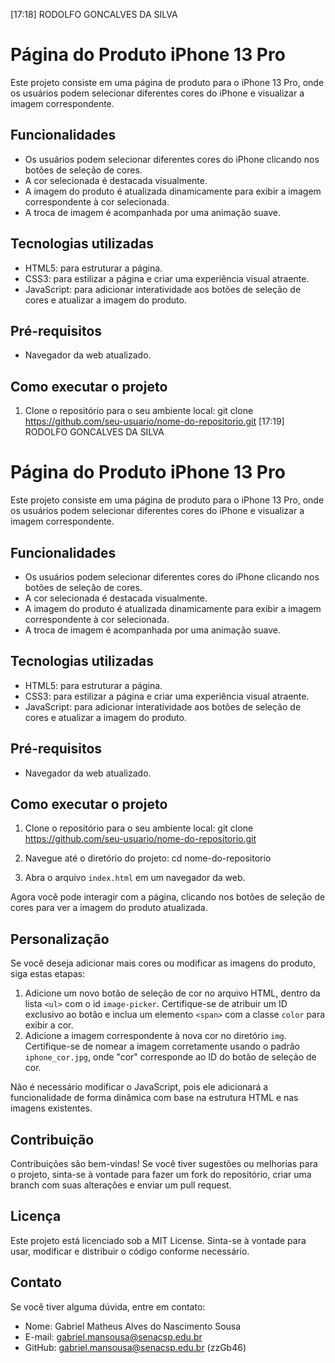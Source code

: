 [17:18] RODOLFO GONCALVES DA SILVA
# Página do Produto iPhone 13 Pro
 
Este projeto consiste em uma página de produto para o iPhone 13 Pro, onde os usuários podem selecionar diferentes cores do iPhone e visualizar a imagem correspondente.
 
## Funcionalidades
- Os usuários podem selecionar diferentes cores do iPhone clicando nos botões de seleção de cores.
- A cor selecionada é destacada visualmente.
- A imagem do produto é atualizada dinamicamente para exibir a imagem correspondente à cor selecionada.
- A troca de imagem é acompanhada por uma animação suave.
 
## Tecnologias utilizadas
- HTML5: para estruturar a página.
- CSS3: para estilizar a página e criar uma experiência visual atraente.
- JavaScript: para adicionar interatividade aos botões de seleção de cores e atualizar a imagem do produto.
 
## Pré-requisitos
- Navegador da web atualizado.
 
## Como executar o projeto
1. Clone o repositório para o seu ambiente local:
git clone https://github.com/seu-usuario/nome-do-repositorio.git
[17:19] RODOLFO GONCALVES DA SILVA
# Página do Produto iPhone 13 Pro
 
Este projeto consiste em uma página de produto para o iPhone 13 Pro, onde os usuários podem selecionar diferentes cores do iPhone e visualizar a imagem correspondente.
 
## Funcionalidades
- Os usuários podem selecionar diferentes cores do iPhone clicando nos botões de seleção de cores.
- A cor selecionada é destacada visualmente.
- A imagem do produto é atualizada dinamicamente para exibir a imagem correspondente à cor selecionada.
- A troca de imagem é acompanhada por uma animação suave.
 
## Tecnologias utilizadas
- HTML5: para estruturar a página.
- CSS3: para estilizar a página e criar uma experiência visual atraente.
- JavaScript: para adicionar interatividade aos botões de seleção de cores e atualizar a imagem do produto.
 
## Pré-requisitos
- Navegador da web atualizado.
 
## Como executar o projeto
1. Clone o repositório para o seu ambiente local:
git clone https://github.com/seu-usuario/nome-do-repositorio.git
 
2. Navegue até o diretório do projeto:
cd nome-do-repositorio
3. Abra o arquivo `index.html` em um navegador da web.
 
Agora você pode interagir com a página, clicando nos botões de seleção de cores para ver a imagem do produto atualizada.
 
## Personalização
Se você deseja adicionar mais cores ou modificar as imagens do produto, siga estas etapas:
 
1. Adicione um novo botão de seleção de cor no arquivo HTML, dentro da lista `<ul>` com o id `image-picker`. Certifique-se de atribuir um ID exclusivo ao botão e inclua um elemento `<span>` com a classe `color` para exibir a cor.
2. Adicione a imagem correspondente à nova cor no diretório `img`. Certifique-se de nomear a imagem corretamente usando o padrão `iphone_cor.jpg`, onde "cor" corresponde ao ID do botão de seleção de cor.
 
Não é necessário modificar o JavaScript, pois ele adicionará a funcionalidade de forma dinâmica com base na estrutura HTML e nas imagens existentes.
 
## Contribuição
Contribuições são bem-vindas! Se você tiver sugestões ou melhorias para o projeto, sinta-se à vontade para fazer um fork do repositório, criar uma branch com suas alterações e enviar um pull request.
 
## Licença
Este projeto está licenciado sob a MIT License. Sinta-se à vontade para usar, modificar e distribuir o código conforme necessário.
 
## Contato
Se você tiver alguma dúvida, entre em contato:
 
- Nome: Gabriel Matheus Alves do Nascimento Sousa
- E-mail: gabriel.mansousa@senacsp.edu.br
- GitHub: gabriel.mansousa@senacsp.edu.br (zzGb46)